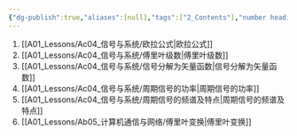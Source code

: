 ```yaml
---
{"dg-publish":true,"aliases":[null],"tags":["2_Contents"],"number headings":"auto, first-level 1, max 6, A.1.","Created-Date":"2024-04-09 15:57:56","Modified-Date":"2024-04-18 11:53:15","permalink":"/A01_Lessons/Ac04_信号与系统/第4章. 傅里叶变换和系统的频域分析/","dgPassFrontmatter":true}
---
```




1. [[A01_Lessons/Ac04_信号与系统/欧拉公式\|欧拉公式]]
2. [[A01_Lessons/Ac04_信号与系统/傅里叶级数\|傅里叶级数]]
3. [[A01_Lessons/Ac04_信号与系统/信号分解为矢量函数\|信号分解为矢量函数]]
4. [[A01_Lessons/Ac04_信号与系统/周期信号的功率\|周期信号的功率]]
5. [[A01_Lessons/Ac04_信号与系统/周期信号的频谱及特点\|周期信号的频谱及特点]]
6. [[A01_Lessons/Ab05_计算机通信与网络/傅里叶变换\|傅里叶变换]]


